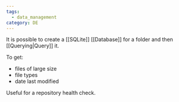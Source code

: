 ```yaml
---
tags:
  - data_management
category: DE
---
```

It is possible to create a [[SQLite]] [[Database]] for a folder and then [[Querying|Query]] it.

To get:
- files of large size
- file types
- date last modified

Useful for a repository health check. 